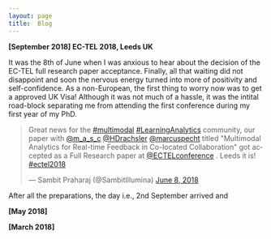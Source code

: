 ```yaml
---
layout: page
title:  Blog
---
```


**[September 2018] EC-TEL 2018, Leeds UK**

It was the 8th of June when I was anxious to hear about the decision of the EC-TEL full research paper acceptance. Finally, all that waiting did not disappoint and soon the nervous energy turned into more of positivity and self-confidence. As a non-European, the first thing to worry now was to get a approved UK Visa! Although it was not much of a hassle, it was the intital road-block separating me from attending the first conference during my first year of my PhD.

<blockquote class="twitter-tweet" data-lang="en"><p lang="en" dir="ltr">Great news for the <a href="https://twitter.com/hashtag/multimodal?src=hash&amp;ref_src=twsrc%5Etfw">#multimodal</a> <a href="https://twitter.com/hashtag/LearningAnalytics?src=hash&amp;ref_src=twsrc%5Etfw">#LearningAnalytics</a> community, our paper with <a href="https://twitter.com/m_a_s_c?ref_src=twsrc%5Etfw">@m_a_s_c</a> <a href="https://twitter.com/HDrachsler?ref_src=twsrc%5Etfw">@HDrachsler</a> <a href="https://twitter.com/marcuspecht?ref_src=twsrc%5Etfw">@marcuspecht</a> titled &quot;Multimodal Analytics for Real-time Feedback in Co-located Collaboration&quot; got accepted as a Full Research paper at <a href="https://twitter.com/ECTELconference?ref_src=twsrc%5Etfw">@ECTELconference</a> . Leeds it is! <a href="https://twitter.com/hashtag/ectel2018?src=hash&amp;ref_src=twsrc%5Etfw">#ectel2018</a></p>&mdash; Sambit Praharaj (@SambitIllumina) <a href="https://twitter.com/SambitIllumina/status/1005117646822572033?ref_src=twsrc%5Etfw">June 8, 2018</a></blockquote>
<script async src="https://platform.twitter.com/widgets.js" charset="utf-8"></script>

After all the preparations, the day i.e., 2nd September arrived and 


**[May 2018]**



**[March 2018]**




